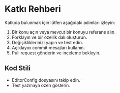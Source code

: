 # Katkı Rehberi

Katkıda bulunmak için lütfen aşağıdaki adımları izleyin:

1. Bir konu açın veya mevcut bir konuyu referans alın.
2. Forklayın ve bir özellik dalı oluşturun.
3. Değişikliklerinizi yapın ve test edin.
4. Açıklayıcı commit mesajları kullanın.
5. Pull request gönderin ve inceleme bekleyin.

## Kod Stili
- EditorConfig dosyasını takip edin.
- Test yazmaya özen gösterin.
